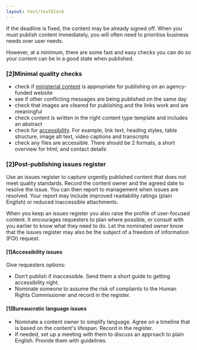 ```yaml
---
layout: text/textblock
---
```


If the deadline is fixed, the content may be already signed off. When you must publish content immediately, you will often need to prioritise business needs over user needs.

However, at a minimum, there are some fast and easy checks you can do so your content can be in a good state when published.

### [2]Minimal quality checks
- check if [ministerial content](https://www.dta.gov.au/standard/design-guides/common-website-elements/ministerial-content/) is appropriate for publishing on an agency-funded website
- see if other conflicting messages are being published on the same day
- check that images are cleared for publishing and the links work and are meaningful
- check content is written in the right content type template and includes an abstract
- check for [accessibility](https://guides.service.gov.au/content-guide/accessibility-inclusivity/). For example, link text, heading styles, table structure, image alt text, video captions and transcripts
- check any files are accessible. There should be 2 formats, a short overview for html, and contact details

### [2]Post-publishing issues register
Use an issues register to capture urgently published content that does not meet quality standards. Record the content owner and the agreed date to resolve the issue. You can then report to management when issues are resolved. Your report may include improved readability ratings (plain English) or reduced inaccessible attachments.

When you keep an issues register you also raise the profile of user-focused content. It encourages requesters to plan where possible, or consult with you earlier to know what they need to do. Let the nominated owner know that the issues register may also be the subject of a freedom of information (FOI) request.

#### [1]Accessibility issues
Give requesters options:
- Don’t publish if inaccessible. Send them a short guide to getting accessibility right.
- Nominate someone to assume the risk of complaints to the Human Rights Commissioner and record in the register.

#### [1]Bureaucratic language issues
- Nominate a content owner to simplify language. Agree on a timeline that is based on the content's lifespan. Record in the register.
- If needed, set up a meeting with them to discuss an approach to plain English. Provide them with guidelines.

